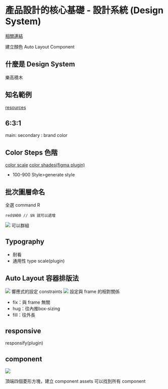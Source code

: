 # 產品設計的核心基礎 - 設計系統 (Design System)
[相關連結](https://hackmd.io/rNSaL_FOQm2y1WiHIar9nA)
[](https://www.figma.com/file/LEBu1xGsdPVcDvDgKxnjwx/%E5%85%AD%E8%A7%92%E5%AD%B8%E9%99%A2%E5%88%86%E4%BA%AB%231-%7C-%E7%94%A2%E5%93%81%E8%A8%AD%E8%A8%88%E7%9A%84%E6%A0%B8%E5%BF%83%E5%9F%BA%E7%A4%8E---%E8%A8%AD%E8%A8%88%E7%B3%BB%E7%B5%B1-(Design-System)?node-id=5%3A116)

建立顏色
Auto Layout
Component

## 什麼是 Design System
樂高積木
## 知名範例
[resources](https://designtips.today/figma-ds-resources/)

## 6:3:1
main: secondary : brand color

## Color Steps 色階
[color scale](https://hihayk.github.io/scale/#4/6/50/80/-51/67/20/14/1D9A6C/29/154/108/white)
[color shades(figma plugin)](https://www.figma.com/community/plugin/929607085343688745/Color-Shades)
- 100-900
Style>generate style
## 批次圖層命名
全選 command R 
```
red$N00 // $N 就可以遞增
```
![](https://i.imgur.com/2D9lXFy.png)
可以群組

## Typography
- 耐看
- 通用性
type scale(plugin)

## Auto Layout 容器排版法
![](https://i.imgur.com/LOyyQHu.png)
響應式的設定
constraints
![](https://i.imgur.com/rKw9oH2.png)
設定與 frame 的相對關係

- fix：與 frame 無關
- hug：往內推box-sizing
- fill：往外長


## responsive
responsify(plugin)

## component
![](https://i.imgur.com/XcvxGKb.png)

頂端四個菱形方塊，建立 component
assets 可以找到所有 component